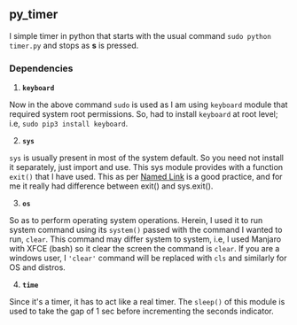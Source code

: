 py_timer
------------------
I simple timer in python that starts with the usual command `sudo python timer.py` and stops as **s** is pressed.

### **Dependencies** ###
1. **`keyboard`**

Now in the above command `sudo` is used as I am using `keyboard` module that required system root permissions.
So, had to install `keyboard` at root level; i.e, `sudo pip3 install keyboard`.

2. **`sys`**

`sys` is usually present in most of the system default. So you need not install it separately, just import and use.
This sys module provides with a function `exit()` that I have used. This as per [Named Link](https://www.geeksforgeeks.org/python-exit-commands-quit-exit-sys-exit-and-os-_exit/ "GFG title") is a good practice, and for me it really had difference between exit() and sys.exit().

3. **`os`**

So as to perform operating system operations. Herein, I used it to run system command using its `system()` passed with the command I wanted to run, `clear`.
This command may differ system to system, i.e, I used Manjaro with XFCE (bash) so it clear the screen the command is `clear`.
If you are a windows user, I `'clear'` command will be replaced with `cls` and similarly for OS and distros.

4. **`time`**

Since it's a timer, it has to act like a real timer. The `sleep()` of this module is used to take the gap of 1 sec before incrementing the seconds indicator.
